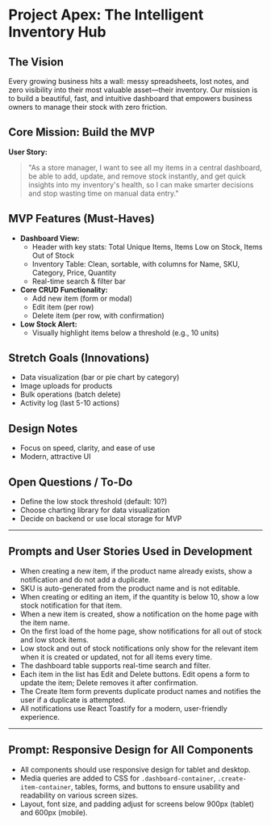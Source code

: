 # Project Apex: The Intelligent Inventory Hub

## The Vision
Every growing business hits a wall: messy spreadsheets, lost notes, and zero visibility into their most valuable asset—their inventory. Our mission is to build a beautiful, fast, and intuitive dashboard that empowers business owners to manage their stock with zero friction.

## Core Mission: Build the MVP

**User Story:**
> "As a store manager, I want to see all my items in a central dashboard, be able to add, update, and remove stock instantly, and get quick insights into my inventory's health, so I can make smarter decisions and stop wasting time on manual data entry."

## MVP Features (Must-Haves)
- **Dashboard View:**
  - Header with key stats: Total Unique Items, Items Low on Stock, Items Out of Stock
  - Inventory Table: Clean, sortable, with columns for Name, SKU, Category, Price, Quantity
  - Real-time search & filter bar
- **Core CRUD Functionality:**
  - Add new item (form or modal)
  - Edit item (per row)
  - Delete item (per row, with confirmation)
- **Low Stock Alert:**
  - Visually highlight items below a threshold (e.g., 10 units)

## Stretch Goals (Innovations)
- Data visualization (bar or pie chart by category)
- Image uploads for products
- Bulk operations (batch delete)
- Activity log (last 5-10 actions)

## Design Notes
- Focus on speed, clarity, and ease of use
- Modern, attractive UI

## Open Questions / To-Do
- Define the low stock threshold (default: 10?)
- Choose charting library for data visualization
- Decide on backend or use local storage for MVP

---

## Prompts and User Stories Used in Development

- When creating a new item, if the product name already exists, show a notification and do not add a duplicate.
- SKU is auto-generated from the product name and is not editable.
- When creating or editing an item, if the quantity is below 10, show a low stock notification for that item.
- When a new item is created, show a notification on the home page with the item name.
- On the first load of the home page, show notifications for all out of stock and low stock items.
- Low stock and out of stock notifications only show for the relevant item when it is created or updated, not for all items every time.
- The dashboard table supports real-time search and filter.
- Each item in the list has Edit and Delete buttons. Edit opens a form to update the item; Delete removes it after confirmation.
- The Create Item form prevents duplicate product names and notifies the user if a duplicate is attempted.
- All notifications use React Toastify for a modern, user-friendly experience.

---

## Prompt: Responsive Design for All Components
- All components should use responsive design for tablet and desktop.
- Media queries are added to CSS for `.dashboard-container`, `.create-item-container`, tables, forms, and buttons to ensure usability and readability on various screen sizes.
- Layout, font size, and padding adjust for screens below 900px (tablet) and 600px (mobile).
